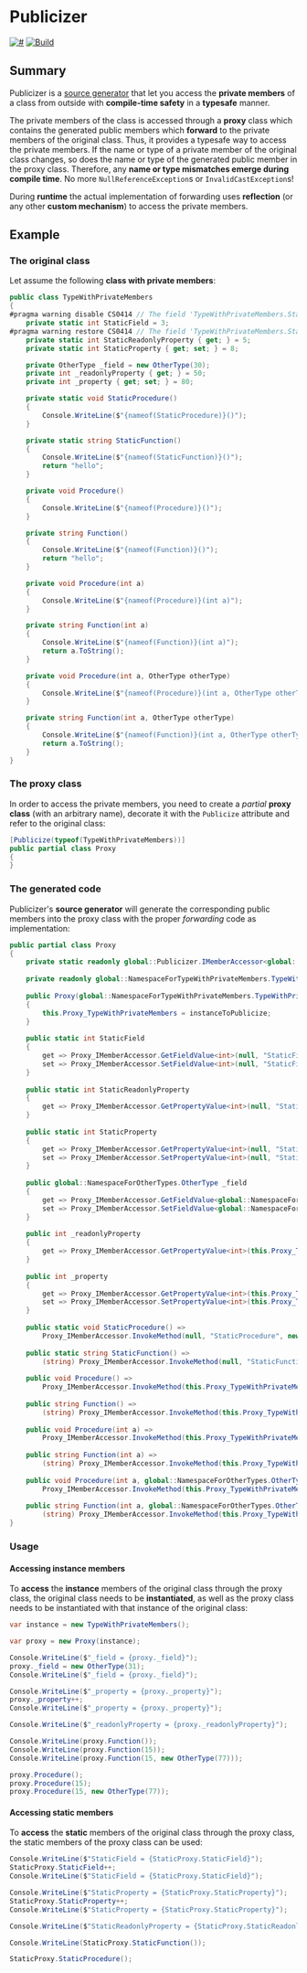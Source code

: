 # Publicizer

[![#](https://img.shields.io/nuget/v/Publicizer.svg)](https://www.nuget.org/packages/Publicizer) [![Build](https://github.com/davidnemeti/Publicizer/actions/workflows/build.yml/badge.svg)](https://github.com/davidnemeti/Publicizer/actions/workflows/build.yml)

## Summary

Publicizer is a [source generator](https://learn.microsoft.com/en-us/dotnet/csharp/roslyn-sdk/source-generators-overview) that let you access the **private members** of a class from outside with **compile-time safety** in a **typesafe** manner.

The private members of the class is accessed through a **proxy** class which contains the generated public members which **forward** to the private members of the original class. Thus, it provides a typesafe way to access the private members. If the name or type of a private member of the original class changes, so does the name or type of the generated public member in the proxy class. Therefore, any **name or type mismatches emerge during compile time**. No more `NullReferenceException`s or `InvalidCastException`s!

During **runtime** the actual implementation of forwarding uses **reflection** (or any other **custom mechanism**) to access the private members.

## Example

### The original class

Let assume the following **class with private members**:

```csharp
public class TypeWithPrivateMembers
{
#pragma warning disable CS0414 // The field 'TypeWithPrivateMembers.StaticField' is assigned but its value is never used
    private static int StaticField = 3;
#pragma warning restore CS0414 // The field 'TypeWithPrivateMembers.StaticField' is assigned but its value is never used
    private static int StaticReadonlyProperty { get; } = 5;
    private static int StaticProperty { get; set; } = 8;

    private OtherType _field = new OtherType(30);
    private int _readonlyProperty { get; } = 50;
    private int _property { get; set; } = 80;

    private static void StaticProcedure()
    {
        Console.WriteLine($"{nameof(StaticProcedure)}()");
    }

    private static string StaticFunction()
    {
        Console.WriteLine($"{nameof(StaticFunction)}()");
        return "hello";
    }

    private void Procedure()
    {
        Console.WriteLine($"{nameof(Procedure)}()");
    }

    private string Function()
    {
        Console.WriteLine($"{nameof(Function)}()");
        return "hello";
    }

    private void Procedure(int a)
    {
        Console.WriteLine($"{nameof(Procedure)}(int a)");
    }

    private string Function(int a)
    {
        Console.WriteLine($"{nameof(Function)}(int a)");
        return a.ToString();
    }

    private void Procedure(int a, OtherType otherType)
    {
        Console.WriteLine($"{nameof(Procedure)}(int a, OtherType otherType)");
    }

    private string Function(int a, OtherType otherType)
    {
        Console.WriteLine($"{nameof(Function)}(int a, OtherType otherType)");
        return a.ToString();
    }
}
```

### The proxy class

In order to access the private members, you need to create a *partial* **proxy class** (with an arbitrary name), decorate it with the `Publicize` attribute and refer to the original class:

```csharp
[Publicize(typeof(TypeWithPrivateMembers))]
public partial class Proxy
{
}
```

### The generated code

Publicizer's **source generator** will generate the corresponding public members into the proxy class with the proper *forwarding* code as implementation:

```csharp
public partial class Proxy
{
    private static readonly global::Publicizer.IMemberAccessor<global::NamespaceForTypeWithPrivateMembers.TypeWithPrivateMembers> Proxy_IMemberAccessor = new global::Publicizer.ReflectionMemberAccessor<global::NamespaceForTypeWithPrivateMembers.TypeWithPrivateMembers>();
    
    private readonly global::NamespaceForTypeWithPrivateMembers.TypeWithPrivateMembers Proxy_TypeWithPrivateMembers;
    
    public Proxy(global::NamespaceForTypeWithPrivateMembers.TypeWithPrivateMembers instanceToPublicize)
    {
        this.Proxy_TypeWithPrivateMembers = instanceToPublicize;
    }
    
    public static int StaticField
    {
        get => Proxy_IMemberAccessor.GetFieldValue<int>(null, "StaticField", global::Publicizer.MemberLifetime.All, global::Publicizer.MemberVisibility.All);
        set => Proxy_IMemberAccessor.SetFieldValue<int>(null, "StaticField", value, global::Publicizer.MemberLifetime.All, global::Publicizer.MemberVisibility.All);
    }
    
    public static int StaticReadonlyProperty
    {
        get => Proxy_IMemberAccessor.GetPropertyValue<int>(null, "StaticReadonlyProperty", global::Publicizer.MemberLifetime.All, global::Publicizer.MemberVisibility.All);
    }
    
    public static int StaticProperty
    {
        get => Proxy_IMemberAccessor.GetPropertyValue<int>(null, "StaticProperty", global::Publicizer.MemberLifetime.All, global::Publicizer.MemberVisibility.All);
        set => Proxy_IMemberAccessor.SetPropertyValue<int>(null, "StaticProperty", value, global::Publicizer.MemberLifetime.All, global::Publicizer.MemberVisibility.All);
    }
    
    public global::NamespaceForOtherTypes.OtherType _field
    {
        get => Proxy_IMemberAccessor.GetFieldValue<global::NamespaceForOtherTypes.OtherType>(this.Proxy_TypeWithPrivateMembers, "_field", global::Publicizer.MemberLifetime.All, global::Publicizer.MemberVisibility.All);
        set => Proxy_IMemberAccessor.SetFieldValue<global::NamespaceForOtherTypes.OtherType>(this.Proxy_TypeWithPrivateMembers, "_field", value, global::Publicizer.MemberLifetime.All, global::Publicizer.MemberVisibility.All);
    }
    
    public int _readonlyProperty
    {
        get => Proxy_IMemberAccessor.GetPropertyValue<int>(this.Proxy_TypeWithPrivateMembers, "_readonlyProperty", global::Publicizer.MemberLifetime.All, global::Publicizer.MemberVisibility.All);
    }
    
    public int _property
    {
        get => Proxy_IMemberAccessor.GetPropertyValue<int>(this.Proxy_TypeWithPrivateMembers, "_property", global::Publicizer.MemberLifetime.All, global::Publicizer.MemberVisibility.All);
        set => Proxy_IMemberAccessor.SetPropertyValue<int>(this.Proxy_TypeWithPrivateMembers, "_property", value, global::Publicizer.MemberLifetime.All, global::Publicizer.MemberVisibility.All);
    }
    
    public static void StaticProcedure() =>
        Proxy_IMemberAccessor.InvokeMethod(null, "StaticProcedure", new Type[] {  }, new object[] {  }, global::Publicizer.MemberLifetime.All, global::Publicizer.MemberVisibility.All);
    
    public static string StaticFunction() =>
        (string) Proxy_IMemberAccessor.InvokeMethod(null, "StaticFunction", new Type[] {  }, new object[] {  }, global::Publicizer.MemberLifetime.All, global::Publicizer.MemberVisibility.All);
    
    public void Procedure() =>
        Proxy_IMemberAccessor.InvokeMethod(this.Proxy_TypeWithPrivateMembers, "Procedure", new Type[] {  }, new object[] {  }, global::Publicizer.MemberLifetime.All, global::Publicizer.MemberVisibility.All);
    
    public string Function() =>
        (string) Proxy_IMemberAccessor.InvokeMethod(this.Proxy_TypeWithPrivateMembers, "Function", new Type[] {  }, new object[] {  }, global::Publicizer.MemberLifetime.All, global::Publicizer.MemberVisibility.All);
    
    public void Procedure(int a) =>
        Proxy_IMemberAccessor.InvokeMethod(this.Proxy_TypeWithPrivateMembers, "Procedure", new Type[] { typeof(int) }, new object[] { a }, global::Publicizer.MemberLifetime.All, global::Publicizer.MemberVisibility.All);
    
    public string Function(int a) =>
        (string) Proxy_IMemberAccessor.InvokeMethod(this.Proxy_TypeWithPrivateMembers, "Function", new Type[] { typeof(int) }, new object[] { a }, global::Publicizer.MemberLifetime.All, global::Publicizer.MemberVisibility.All);
    
    public void Procedure(int a, global::NamespaceForOtherTypes.OtherType otherType) =>
        Proxy_IMemberAccessor.InvokeMethod(this.Proxy_TypeWithPrivateMembers, "Procedure", new Type[] { typeof(int), typeof(global::NamespaceForOtherTypes.OtherType) }, new object[] { a, otherType }, global::Publicizer.MemberLifetime.All, global::Publicizer.MemberVisibility.All);
    
    public string Function(int a, global::NamespaceForOtherTypes.OtherType otherType) =>
        (string) Proxy_IMemberAccessor.InvokeMethod(this.Proxy_TypeWithPrivateMembers, "Function", new Type[] { typeof(int), typeof(global::NamespaceForOtherTypes.OtherType) }, new object[] { a, otherType }, global::Publicizer.MemberLifetime.All, global::Publicizer.MemberVisibility.All);
}
```

### Usage

#### Accessing instance members

To **access** the **instance** members of the original class through the proxy class, the original class needs to be **instantiated**, as well as the proxy class needs to be instantiated with that instance of the original class:

```csharp
var instance = new TypeWithPrivateMembers();

var proxy = new Proxy(instance);

Console.WriteLine($"_field = {proxy._field}");
proxy._field = new OtherType(31);
Console.WriteLine($"_field = {proxy._field}");

Console.WriteLine($"_property = {proxy._property}");
proxy._property++;
Console.WriteLine($"_property = {proxy._property}");

Console.WriteLine($"_readonlyProperty = {proxy._readonlyProperty}");

Console.WriteLine(proxy.Function());
Console.WriteLine(proxy.Function(15));
Console.WriteLine(proxy.Function(15, new OtherType(77)));

proxy.Procedure();
proxy.Procedure(15);
proxy.Procedure(15, new OtherType(77));
```

#### Accessing static members

To **access** the **static** members of the original class through the proxy class, the static members of the proxy class can be used:

```csharp
Console.WriteLine($"StaticField = {StaticProxy.StaticField}");
StaticProxy.StaticField++;
Console.WriteLine($"StaticField = {StaticProxy.StaticField}");

Console.WriteLine($"StaticProperty = {StaticProxy.StaticProperty}");
StaticProxy.StaticProperty++;
Console.WriteLine($"StaticProperty = {StaticProxy.StaticProperty}");

Console.WriteLine($"StaticReadonlyProperty = {StaticProxy.StaticReadonlyProperty}");

Console.WriteLine(StaticProxy.StaticFunction());

StaticProxy.StaticProcedure();
```
